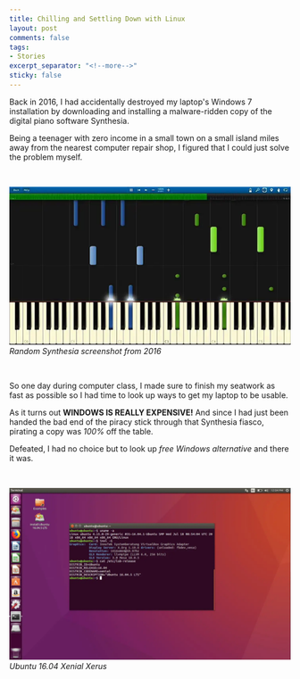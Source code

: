 ```yaml
---
title: Chilling and Settling Down with Linux
layout: post
comments: false
tags:
- Stories
excerpt_separator: "<!--more-->"
sticky: false
---
```


Back in 2016, I had accidentally destroyed my laptop's Windows 7 installation by downloading and installing a malware-ridden copy
of the digital piano software Synthesia. <!--more-->

Being a teenager with zero income in a small town on a small island miles away from the nearest computer repair shop, I
figured that I could just solve the problem myself.

<br>

![Synthesia Screenshot](/assets/pics/synthesia.webp)
*Random Synthesia screenshot from 2016*

<br>

So one day during computer class, I made sure to finish my seatwork as fast as possible so I had time to look up ways to 
get my laptop to be usable.

As it turns out **WINDOWS IS REALLY EXPENSIVE!** And since I had just been handed the bad end of the piracy stick through that
Synthesia fiasco, pirating a copy was *100%* off the table.

Defeated, I had no choice but to look up *free Windows alternative* and there it was. 

<br>

![Ubuntu 16.04](/assets/pics/buntu.webp)
*Ubuntu 16.04 Xenial Xerus*

<br>